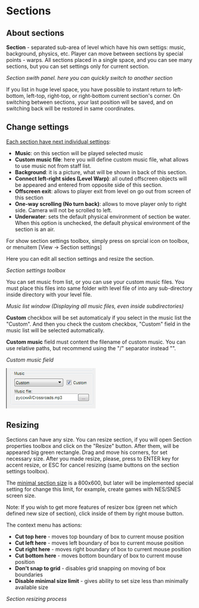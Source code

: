# Sections

## About sections

**Section** - separated sub-area of level which have his own settigs: music,
background, physics, etc. Player can move between sections by special
points - warps. All sections placed in a single space, and you can see
many sections, but you can set settings only for current section.
 
_Section swith panel. here you can quickly switch to another section_

<ImageZoom 
  alt="Section_Switch"
  url="screenshots/LevelEditing/Section_Switch.png" 
  :border="true" 
/>

If you list in huge level space, you have possible to instant return to
left-bottom, left-top, right-top, or right-bottom current section's corner.
On switching between sections, your last position will be saved, and on
switching back will be restored in same coordinates.



## Change settings

<u>Each section have next individual settings</u>:

- **Music**: on this section will be played selected music
- **Custom music file**: here you will define custom music file, 
what allows to use music not from staff list.
- **Background**: it is a picture, what will be shown in back of this section.
- **Connect left-right sides (Level Warp)**: all outed offscreen objects
will be appeared and entered from opposite side of this section.
- **Offscreen exit**: allows to player exit from level on go out from
screen of this section
- **One-way scrolling (No turn back)**: allows to move player only to
right side. Camera will not be scrolled to left.
- **Underwater**: sets the default physical environment of section be water. 
When this option is unchecked, the default physical environment of the 
section is an air.

For show section settings toolbox, simply press on sprcial icon on
toolbox, or menuitem \[View -> Section settings\]

Here you can edit all section settings and resize the section.

_Section settings toolbox_

<ImageZoom 
  alt="0toolbox_section"
  url="screenshots/LevelEditing/Section/0toolbox_section.png" 
  :border="true" 
/>

You can set music from list, or you can use your custom music files.
You must place this files into same folder with level file of into any
sub-directory inside directory with your level file.

_Music list window (Displaying all music files, even inside subdirectories)_

<ImageZoom 
  alt="0toolbox_section_musiclist"
  url="screenshots/LevelEditing/Section/0toolbox_section_musiclist.png" 
  :border="true" 
/>


**Custom** checkbox will be set automaticaly if you select in the music list
the "Custom". And then you check the custom checkbox, "Custom" field in the
music list will be selected automatically.

**Custom music** field must content the filename of custom music. You can use
relative paths, but recommend using the "/" separator instead "\".

_Custom music field_

![0toolbox_section_musicPath](screenshots/LevelEditing/Section/0toolbox_section_musicPath.png)



## Resizing

Sections can have any size. You can resize section, if you will open Section
properties toolbox and click on the "Resize" button. After them, will be
appeared big green rectangle. Drag and move his corners, for set necessary size.
After you made resize, please, press to ENTER key for accent resize, or ESC
for cancel resizing (same buttons on the section settings toolbox).

The <u>minimal section size</u> is a 800x600, but later will be implemented
special setting for change this limit, for example, create games with
NES/SNES screen size.

<p class="tip">Note: If you wish to get more features of resizer box (green net which
defined new size of section), click inside of them by right mouse button.
</p>

The context menu has actions:
* **Cut top here** - moves top boundary of box to current mouse position
* **Cut left here** - moves left boundary of box to current mouse position
* **Cut right here** - moves right boundary of box to current mouse position
* **Cut bottom here** - moves bottom boundary of box to current mouse position
* **Don't snap to grid** - disables grid snapping on moving of box boundaries
* **Disable minimal size limit** - gives ability to set size less than minimally available size

_Section resizing process_

<ImageZoom 
  alt="0toolbox_section_resize"
  url="screenshots/LevelEditing/Section/0toolbox_section_resize.png" 
  :border="true" 
/>

